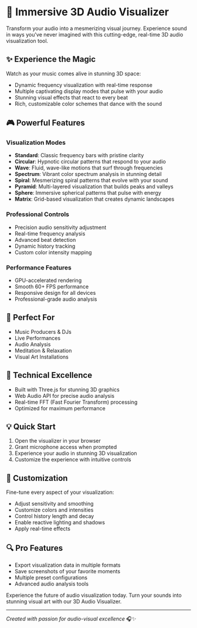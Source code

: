 # 🎵 Immersive 3D Audio Visualizer

Transform your audio into a mesmerizing visual journey. Experience sound in ways you've never imagined with this cutting-edge, real-time 3D audio visualization tool.

## ✨ Experience the Magic

Watch as your music comes alive in stunning 3D space:
- Dynamic frequency visualization with real-time response
- Multiple captivating display modes that pulse with your audio
- Stunning visual effects that react to every beat
- Rich, customizable color schemes that dance with the sound

## 🎮 Powerful Features

### Visualization Modes
- **Standard**: Classic frequency bars with pristine clarity
- **Circular**: Hypnotic circular patterns that respond to your audio
- **Wave**: Fluid, wave-like motions that surf through frequencies
- **Spectrum**: Vibrant color spectrum analysis in stunning detail
- **Spiral**: Mesmerizing spiral patterns that evolve with your sound
- **Pyramid**: Multi-layered visualization that builds peaks and valleys
- **Sphere**: Immersive spherical patterns that pulse with energy
- **Matrix**: Grid-based visualization that creates dynamic landscapes

### Professional Controls
- Precision audio sensitivity adjustment
- Real-time frequency analysis
- Advanced beat detection
- Dynamic history tracking
- Custom color intensity mapping

### Performance Features
- GPU-accelerated rendering
- Smooth 60+ FPS performance
- Responsive design for all devices
- Professional-grade audio analysis

## 🎯 Perfect For
- Music Producers & DJs
- Live Performances
- Audio Analysis
- Meditation & Relaxation
- Visual Art Installations

## 🚀 Technical Excellence
- Built with Three.js for stunning 3D graphics
- Web Audio API for precise audio analysis
- Real-time FFT (Fast Fourier Transform) processing
- Optimized for maximum performance

## 💡 Quick Start
1. Open the visualizer in your browser
2. Grant microphone access when prompted
3. Experience your audio in stunning 3D visualization
4. Customize the experience with intuitive controls

## 🎨 Customization
Fine-tune every aspect of your visualization:
- Adjust sensitivity and smoothing
- Customize colors and intensities
- Control history length and decay
- Enable reactive lighting and shadows
- Apply real-time effects

## 🔍 Pro Features
- Export visualization data in multiple formats
- Save screenshots of your favorite moments
- Multiple preset configurations
- Advanced audio analysis tools

Experience the future of audio visualization today. Turn your sounds into stunning visual art with our 3D Audio Visualizer.

---
*Created with passion for audio-visual excellence* 🎧✨
